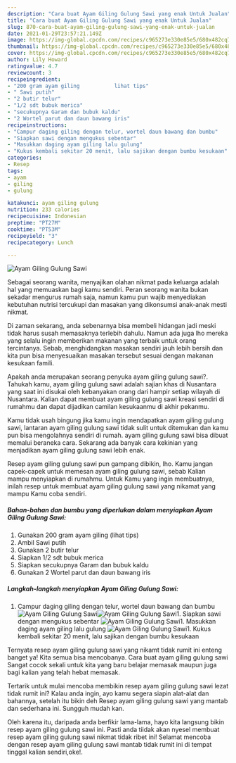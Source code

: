 ```yaml
---
description: "Cara buat Ayam Giling Gulung Sawi yang enak Untuk Jualan"
title: "Cara buat Ayam Giling Gulung Sawi yang enak Untuk Jualan"
slug: 870-cara-buat-ayam-giling-gulung-sawi-yang-enak-untuk-jualan
date: 2021-01-29T23:57:21.149Z
image: https://img-global.cpcdn.com/recipes/c965273e330e85e5/680x482cq70/ayam-giling-gulung-sawi-foto-resep-utama.jpg
thumbnail: https://img-global.cpcdn.com/recipes/c965273e330e85e5/680x482cq70/ayam-giling-gulung-sawi-foto-resep-utama.jpg
cover: https://img-global.cpcdn.com/recipes/c965273e330e85e5/680x482cq70/ayam-giling-gulung-sawi-foto-resep-utama.jpg
author: Lily Howard
ratingvalue: 4.7
reviewcount: 3
recipeingredient:
- "200 gram ayam giling           lihat tips"
- " Sawi putih"
- "2 butir telur"
- "1/2 sdt bubuk merica"
- "secukupnya Garam dan bubuk kaldu"
- "2 Wortel parut dan daun bawang iris"
recipeinstructions:
- "Campur daging giling dengan telur, wortel daun bawang dan bumbu"
- "Siapkan sawi dengan mengukus sebentar"
- "Masukkan daging ayam giling lalu gulung"
- "Kukus kembali sekitar 20 menit, lalu sajikan dengan bumbu kesukaan"
categories:
- Resep
tags:
- ayam
- giling
- gulung

katakunci: ayam giling gulung 
nutrition: 233 calories
recipecuisine: Indonesian
preptime: "PT27M"
cooktime: "PT53M"
recipeyield: "3"
recipecategory: Lunch

---
```



![Ayam Giling Gulung Sawi](https://img-global.cpcdn.com/recipes/c965273e330e85e5/680x482cq70/ayam-giling-gulung-sawi-foto-resep-utama.jpg)

Sebagai seorang wanita, menyajikan olahan nikmat pada keluarga adalah hal yang memuaskan bagi kamu sendiri. Peran seorang  wanita bukan sekadar mengurus rumah saja, namun kamu pun wajib menyediakan kebutuhan nutrisi tercukupi dan masakan yang dikonsumsi anak-anak mesti nikmat.

Di zaman  sekarang, anda sebenarnya bisa membeli hidangan jadi meski tidak harus susah memasaknya terlebih dahulu. Namun ada juga lho mereka yang selalu ingin memberikan makanan yang terbaik untuk orang tercintanya. Sebab, menghidangkan masakan sendiri jauh lebih bersih dan kita pun bisa menyesuaikan masakan tersebut sesuai dengan makanan kesukaan famili. 



Apakah anda merupakan seorang penyuka ayam giling gulung sawi?. Tahukah kamu, ayam giling gulung sawi adalah sajian khas di Nusantara yang saat ini disukai oleh kebanyakan orang dari hampir setiap wilayah di Nusantara. Kalian dapat membuat ayam giling gulung sawi kreasi sendiri di rumahmu dan dapat dijadikan camilan kesukaanmu di akhir pekanmu.

Kamu tidak usah bingung jika kamu ingin mendapatkan ayam giling gulung sawi, lantaran ayam giling gulung sawi tidak sulit untuk ditemukan dan kamu pun bisa mengolahnya sendiri di rumah. ayam giling gulung sawi bisa dibuat memalui beraneka cara. Sekarang ada banyak cara kekinian yang menjadikan ayam giling gulung sawi lebih enak.

Resep ayam giling gulung sawi pun gampang dibikin, lho. Kamu jangan capek-capek untuk memesan ayam giling gulung sawi, sebab Kalian mampu menyiapkan di rumahmu. Untuk Kamu yang ingin membuatnya, inilah resep untuk membuat ayam giling gulung sawi yang nikamat yang mampu Kamu coba sendiri.

<!--inarticleads1-->

##### Bahan-bahan dan bumbu yang diperlukan dalam menyiapkan Ayam Giling Gulung Sawi:

1. Gunakan 200 gram ayam giling           (lihat tips)
1. Ambil  Sawi putih
1. Gunakan 2 butir telur
1. Siapkan 1/2 sdt bubuk merica
1. Siapkan secukupnya Garam dan bubuk kaldu
1. Gunakan 2 Wortel parut dan daun bawang iris




<!--inarticleads2-->

##### Langkah-langkah menyiapkan Ayam Giling Gulung Sawi:

1. Campur daging giling dengan telur, wortel daun bawang dan bumbu
<img src="https://img-global.cpcdn.com/steps/cf1844482c722e3f/160x128cq70/ayam-giling-gulung-sawi-langkah-memasak-1-foto.jpg" alt="Ayam Giling Gulung Sawi"><img src="https://img-global.cpcdn.com/steps/38e879d0b30de24c/160x128cq70/ayam-giling-gulung-sawi-langkah-memasak-1-foto.jpg" alt="Ayam Giling Gulung Sawi">1. Siapkan sawi dengan mengukus sebentar
<img src="https://img-global.cpcdn.com/steps/67b45ad32f42028c/160x128cq70/ayam-giling-gulung-sawi-langkah-memasak-2-foto.jpg" alt="Ayam Giling Gulung Sawi">1. Masukkan daging ayam giling lalu gulung
<img src="https://img-global.cpcdn.com/steps/243191e68cc60bc8/160x128cq70/ayam-giling-gulung-sawi-langkah-memasak-3-foto.jpg" alt="Ayam Giling Gulung Sawi">1. Kukus kembali sekitar 20 menit, lalu sajikan dengan bumbu kesukaan




Ternyata resep ayam giling gulung sawi yang nikamt tidak rumit ini enteng banget ya! Kita semua bisa mencobanya. Cara buat ayam giling gulung sawi Sangat cocok sekali untuk kita yang baru belajar memasak maupun juga bagi kalian yang telah hebat memasak.

Tertarik untuk mulai mencoba membikin resep ayam giling gulung sawi lezat tidak rumit ini? Kalau anda ingin, ayo kamu segera siapin alat-alat dan bahannya, setelah itu bikin deh Resep ayam giling gulung sawi yang mantab dan sederhana ini. Sungguh mudah kan. 

Oleh karena itu, daripada anda berfikir lama-lama, hayo kita langsung bikin resep ayam giling gulung sawi ini. Pasti anda tiidak akan nyesel membuat resep ayam giling gulung sawi nikmat tidak ribet ini! Selamat mencoba dengan resep ayam giling gulung sawi mantab tidak rumit ini di tempat tinggal kalian sendiri,oke!.

